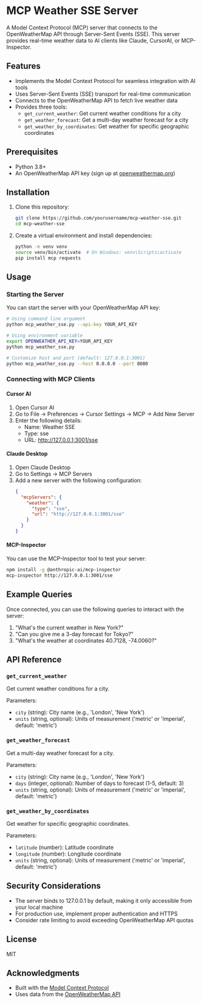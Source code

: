 # MCP Weather SSE Server

A Model Context Protocol (MCP) server that connects to the OpenWeatherMap API through Server-Sent Events (SSE). This server provides real-time weather data to AI clients like Claude, CursorAI, or MCP-Inspector.

## Features

- Implements the Model Context Protocol for seamless integration with AI tools
- Uses Server-Sent Events (SSE) transport for real-time communication
- Connects to the OpenWeatherMap API to fetch live weather data
- Provides three tools:
  - `get_current_weather`: Get current weather conditions for a city
  - `get_weather_forecast`: Get a multi-day weather forecast for a city
  - `get_weather_by_coordinates`: Get weather for specific geographic coordinates

## Prerequisites

- Python 3.8+
- An OpenWeatherMap API key (sign up at [openweathermap.org](https://openweathermap.org/))

## Installation

1. Clone this repository:
   ```bash
   git clone https://github.com/yourusername/mcp-weather-sse.git
   cd mcp-weather-sse
   ```

2. Create a virtual environment and install dependencies:
   ```bash
   python -m venv venv
   source venv/bin/activate  # On Windows: venv\Scripts\activate
   pip install mcp requests
   ```

## Usage

### Starting the Server

You can start the server with your OpenWeatherMap API key:

```bash
# Using command line argument
python mcp_weather_sse.py --api-key YOUR_API_KEY

# Using environment variable
export OPENWEATHER_API_KEY=YOUR_API_KEY
python mcp_weather_sse.py

# Customize host and port (default: 127.0.0.1:3001)
python mcp_weather_sse.py --host 0.0.0.0 --port 8080
```

### Connecting with MCP Clients

#### Cursor AI

1. Open Cursor AI
2. Go to File → Preferences → Cursor Settings → MCP → Add New Server
3. Enter the following details:
   - Name: Weather SSE
   - Type: sse
   - URL: http://127.0.0.1:3001/sse

#### Claude Desktop

1. Open Claude Desktop
2. Go to Settings → MCP Servers
3. Add a new server with the following configuration:
   ```json
   {
     "mcpServers": {
       "weather": {
         "type": "sse",
         "url": "http://127.0.0.1:3001/sse"
       }
     }
   }
   ```

#### MCP-Inspector

You can use the MCP-Inspector tool to test your server:

```bash
npm install -g @anthropic-ai/mcp-inspector
mcp-inspector http://127.0.0.1:3001/sse
```

## Example Queries

Once connected, you can use the following queries to interact with the server:

1. "What's the current weather in New York?"
2. "Can you give me a 3-day forecast for Tokyo?"
3. "What's the weather at coordinates 40.7128, -74.0060?"

## API Reference

### `get_current_weather`

Get current weather conditions for a city.

Parameters:
- `city` (string): City name (e.g., 'London', 'New York')
- `units` (string, optional): Units of measurement ('metric' or 'imperial', default: 'metric')

### `get_weather_forecast`

Get a multi-day weather forecast for a city.

Parameters:
- `city` (string): City name (e.g., 'London', 'New York')
- `days` (integer, optional): Number of days to forecast (1-5, default: 3)
- `units` (string, optional): Units of measurement ('metric' or 'imperial', default: 'metric')

### `get_weather_by_coordinates`

Get weather for specific geographic coordinates.

Parameters:
- `latitude` (number): Latitude coordinate
- `longitude` (number): Longitude coordinate
- `units` (string, optional): Units of measurement ('metric' or 'imperial', default: 'metric')

## Security Considerations

- The server binds to 127.0.0.1 by default, making it only accessible from your local machine
- For production use, implement proper authentication and HTTPS
- Consider rate limiting to avoid exceeding OpenWeatherMap API quotas

## License

MIT

## Acknowledgments

- Built with the [Model Context Protocol](https://modelcontextprotocol.io/)
- Uses data from the [OpenWeatherMap API](https://openweathermap.org/api)